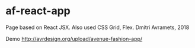 # af-react-app 
Page based on React JSX. 
Also used CSS Grid, Flex. 
Dmitri Avramets, 2018

Demo
http://avrdesign.org/upload/avenue-fashion-app/